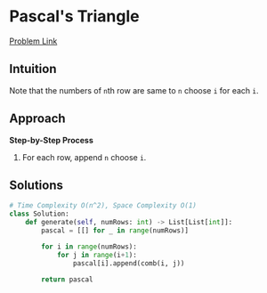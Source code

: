 **Pascal's Triangle**
=
[Problem Link](https://leetcode.com/problems/pascals-triangle/description)

## Intuition
Note that the numbers of `n`th row are same to `n` choose `i` for each `i`.

## Approach
**Step-by-Step Process**

1. For each row, append `n` choose `i`.

## Solutions
```python
# Time Complexity O(n^2), Space Complexity O(1)
class Solution:
    def generate(self, numRows: int) -> List[List[int]]:
        pascal = [[] for _ in range(numRows)]

        for i in range(numRows):
            for j in range(i+1):
                pascal[i].append(comb(i, j))

        return pascal
```
